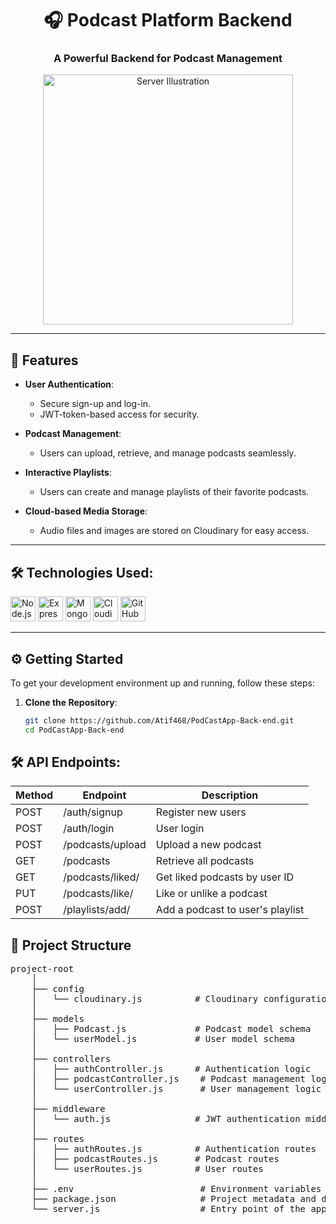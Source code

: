 <h1 align="center">🎧 Podcast Platform Backend</h1>
<h3 align="center">A Powerful Backend for Podcast Management</h3>

<div align="center">
  <img alt="Server Illustration" width="400" src="https://miro.medium.com/max/680/0*7Q3yvSIv_t0ioJ-Z.gif"/>
</div>

---

<h2>🚀 Features</h2>

- **User Authentication**: 
  - Secure sign-up and log-in.
  - JWT-token-based access for security.

- **Podcast Management**: 
  - Users can upload, retrieve, and manage podcasts seamlessly.

- **Interactive Playlists**: 
  - Users can create and manage playlists of their favorite podcasts.

- **Cloud-based Media Storage**: 
  - Audio files and images are stored on Cloudinary for easy access.

---

<h2> 🛠️ Technologies Used:</h2>

<div>
  <img src="https://cdn.jsdelivr.net/gh/devicons/devicon/icons/nodejs/nodejs-original.svg" height="40" alt="Node.js" />
  <img src="https://cdn.jsdelivr.net/gh/devicons/devicon/icons/express/express-original.svg" height="40" alt="Express.js" />
  <img src="https://cdn.jsdelivr.net/gh/devicons/devicon/icons/mongodb/mongodb-original.svg" height="40" alt="MongoDB" />
  <img src="https://cdn.jsdelivr.net/gh/devicons/devicon/icons/cloudinary/cloudinary-original.svg" height="40" alt="Cloudinary" />
  <img src="https://cdn.jsdelivr.net/gh/devicons/devicon/icons/github/github-original.svg" height="40" alt="GitHub" />
</div>

---

<h2>⚙️ Getting Started</h2>

To get your development environment up and running, follow these steps:

1. **Clone the Repository**:
   ```bash
   git clone https://github.com/Atif468/PodCastApp-Back-end.git
   cd PodCastApp-Back-end

<h2>🛠️ API Endpoints:</h2>

<table>
    <thead>
        <tr>
            <th>Method</th>
            <th>Endpoint</th>
            <th>Description</th>
        </tr>
    </thead>
    <tbody>
        <tr>
            <td>POST</td>
            <td>/auth/signup</td>
            <td>Register new users</td>
        </tr>
        <tr>
            <td>POST</td>
            <td>/auth/login</td>
            <td>User login</td>
        </tr>
        <tr>
            <td>POST</td>
            <td>/podcasts/upload</td>
            <td>Upload a new podcast</td>
        </tr>
        <tr>
            <td>GET</td>
            <td>/podcasts</td>
            <td>Retrieve all podcasts</td>
        </tr>
        <tr>
            <td>GET</td>
            <td>/podcasts/liked/</td>
            <td>Get liked podcasts by user ID</td>
        </tr>
        <tr>
            <td>PUT</td>
            <td>/podcasts/like/</td>
            <td>Like or unlike a podcast</td>
        </tr>
        <tr>
            <td>POST</td>
            <td>/playlists/add/</td>
            <td>Add a podcast to user's playlist</td>
        </tr>
    </tbody>
</table>
<h2>📁 Project Structure</h2>
<pre>project-root
    │
    ├── config
    │   └── cloudinary.js          # Cloudinary configuration
    │
    ├── models
    │   ├── Podcast.js             # Podcast model schema
    │   └── userModel.js           # User model schema
    │
    ├── controllers
    │   ├── authController.js      # Authentication logic
    │   ├── podcastController.js    # Podcast management logic
    │   └── userController.js       # User management logic
    │
    ├── middleware
    │   └── auth.js                # JWT authentication middleware
    │
    ├── routes
    │   ├── authRoutes.js          # Authentication routes
    │   ├── podcastRoutes.js       # Podcast routes
    │   └── userRoutes.js          # User routes
    │
    ├── .env                        # Environment variables
    ├── package.json                # Project metadata and dependencies
    └── server.js                   # Entry point of the application</pre>
